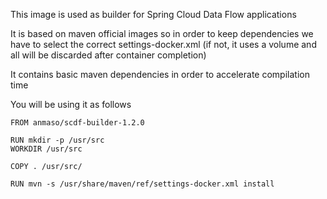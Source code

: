 This image is used as builder for Spring Cloud Data Flow applications

It is based on maven official images so in order to keep dependencies we have to select the correct settings-docker.xml (if not, it uses a volume and all will be discarded after container completion)

It contains basic maven dependencies in order to accelerate compilation time


You will be using it as follows

```
FROM anmaso/scdf-builder-1.2.0

RUN mkdir -p /usr/src
WORKDIR /usr/src

COPY . /usr/src/

RUN mvn -s /usr/share/maven/ref/settings-docker.xml install
```
